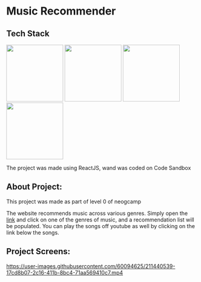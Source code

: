 <h1>Music Recommender</h1>

<h2>Tech Stack</h2>

<p float="left">
<img src = "https://upload.wikimedia.org/wikipedia/commons/thumb/6/61/HTML5_logo_and_wordmark.svg/768px-HTML5_logo_and_wordmark.svg.png?20170517184425" height="150">

<img src = "https://upload.wikimedia.org/wikipedia/commons/thumb/3/3d/CSS.3.svg/642px-CSS.3.svg.png?20160504153216" height="150">

<img src = "https://upload.wikimedia.org/wikipedia/commons/thumb/b/ba/Javascript_badge.svg/219px-Javascript_badge.svg.png?20160504163251" height="150">

<img src = "https://upload.wikimedia.org/wikipedia/commons/thumb/a/a7/React-icon.svg/768px-React-icon.svg.png?20220125121207" height="150">
</p>

<p>The project was made using ReactJS, wand was coded on Code Sandbox</p>

<h2>About Project:</h2>
<p> This project was made as part of level 0 of neogcamp </p>
<p>The website recommends music across various genres. Simply open the <a href="z34yno.csb.app/">link</a> and click on one of the genres of music, and a recommendation list will be populated. You can play the songs off youtube as well by clicking on the link below the songs.</p>

<h2>Project Screens:</h2>



https://user-images.githubusercontent.com/60094625/211440539-17cd8b07-2c16-411b-8bc4-71aa569410c7.mp4

